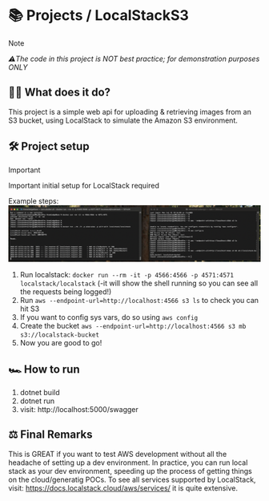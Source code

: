 # 📚 Projects / LocalStackS3
> [!NOTE] 
> *⚠️The code in this project is NOT best practice; for demonstration purposes ONLY*

## 🤷‍♂️ What does it do?
This project is a simple web api for uploading & retrieving images from an S3 bucket, using LocalStack to simulate the Amazon S3 environment.

## 🛠️ Project setup
> [!IMPORTANT]
> Important initial setup for LocalStack required

Example steps:
![Example Steps](./Static/example.png)

1. Run localstack: `docker run --rm -it -p 4566:4566 -p 4571:4571 localstack/localstack`
(-it will show the shell running so you can see all the requests being logged!)
2. Run `aws --endpoint-url=http://localhost:4566 s3 ls` to check you can hit S3
3. If you want to config sys vars, do so using `aws config`
4. Create the bucket `aws --endpoint-url=http://localhost:4566 s3 mb s3://localstack-bucket`
5. Now you are good to go!

## 🏎️ How to run 
1. dotnet build
2. dotnet run
3. visit: http://localhost:5000/swagger

## ⚖️ Final Remarks
This is GREAT if you want to test AWS development without all the headache of setting up a dev environment. In practice, you can run local stack as your dev environment, speeding up the process of getting things on the cloud/generatig POCs.
To see all services supported by LocalStack, visit: https://docs.localstack.cloud/aws/services/ it is quite extensive.
